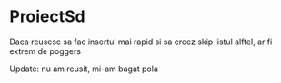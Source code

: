 # ProiectSd

Daca reusesc sa fac insertul mai rapid si sa creez skip listul alftel, ar fi extrem de poggers

Update: nu am reusit, mi-am bagat pola
